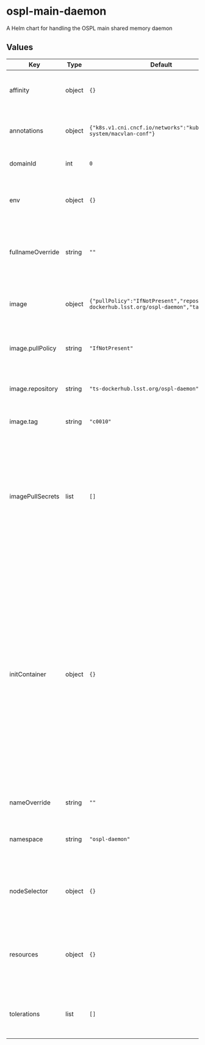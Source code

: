 # ospl-main-daemon

A Helm chart for handling the OSPL main shared memory daemon

## Values

| Key | Type | Default | Description |
|-----|------|---------|-------------|
| affinity | object | `{}` | This specifies the scheduling constraints of the pod |
| annotations | object | `{"k8s.v1.cni.cncf.io/networks":"kube-system/macvlan-conf"}` | This allows the specification of pod annotations. |
| domainId | int | `0` | Specify the domainId for the daemon |
| env | object | `{}` | This section holds a set of key, value pairs for environmental variables |
| fullnameOverride | string | `""` | Specify the deployed application name specifically. Overrides all other names. |
| image | object | `{"pullPolicy":"IfNotPresent","repository":"ts-dockerhub.lsst.org/ospl-daemon","tag":"c0010"}` | This section holds the configuration of the container image |
| image.pullPolicy | string | `"IfNotPresent"` | The policy to apply when pulling an image for deployment |
| image.repository | string | `"ts-dockerhub.lsst.org/ospl-daemon"` | The Docker registry name of the container image |
| image.tag | string | `"c0010"` | The tag of the container image |
| imagePullSecrets | list | `[]` | The list of pull secrets needed for the images. If this section is used, each object listed can have the following attributes defined: _name_ (The label identifying the pull-secret to use) |
| initContainer | object | `{}` | This section sets the optional use of an init container for multus networking. If this section is used, the following attributes must to be specified: _repository_ (The Docker registry name of the init container image), _tag_ (The tag of the init container image), _pullPolicy_ (The policy to apply when pulling an image for init container deployment) |
| nameOverride | string | `""` | Adds an extra string to the release name. |
| namespace | string | `"ospl-daemon"` | This is the namespace in which the OSPL daemon will be placed |
| nodeSelector | object | `{}` | This allows the specification of using specific nodes to run the pod |
| resources | object | `{}` | This allows the specification of resources (CPU, memory) requires to run the container |
| tolerations | list | `[]` | This specifies the tolerations of the pod for any system taints |
